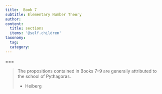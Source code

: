 ```yaml
---
title:  Book 7
subtitle: Elementary Number Theory
author:
content:
  title: sections
  items: '@self.children'
taxonomy:
  tag:
  category:
---
```




===

> The propositions contained in Books 7–9 are generally attributed to the school of Pythagoras.
> - Heiberg
